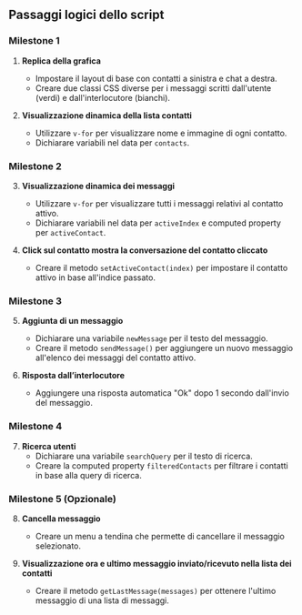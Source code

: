 ## Passaggi logici dello script

### Milestone 1
1. **Replica della grafica**
   - Impostare il layout di base con contatti a sinistra e chat a destra.
   - Creare due classi CSS diverse per i messaggi scritti dall'utente (verdi) e dall'interlocutore (bianchi).

2. **Visualizzazione dinamica della lista contatti**
   - Utilizzare `v-for` per visualizzare nome e immagine di ogni contatto.
   - Dichiarare variabili nel data per `contacts`.

### Milestone 2
3. **Visualizzazione dinamica dei messaggi**
   - Utilizzare `v-for` per visualizzare tutti i messaggi relativi al contatto attivo.
   - Dichiarare variabili nel data per `activeIndex` e computed property per `activeContact`.

4. **Click sul contatto mostra la conversazione del contatto cliccato**
   - Creare il metodo `setActiveContact(index)` per impostare il contatto attivo in base all'indice passato.

### Milestone 3
5. **Aggiunta di un messaggio**
   - Dichiarare una variabile `newMessage` per il testo del messaggio.
   - Creare il metodo `sendMessage()` per aggiungere un nuovo messaggio all'elenco dei messaggi del contatto attivo.

6. **Risposta dall’interlocutore**
   - Aggiungere una risposta automatica "Ok" dopo 1 secondo dall'invio del messaggio.

### Milestone 4
7. **Ricerca utenti**
   - Dichiarare una variabile `searchQuery` per il testo di ricerca.
   - Creare la computed property `filteredContacts` per filtrare i contatti in base alla query di ricerca.

### Milestone 5 (Opzionale)
8. **Cancella messaggio**
   - Creare un menu a tendina che permette di cancellare il messaggio selezionato.

9. **Visualizzazione ora e ultimo messaggio inviato/ricevuto nella lista dei contatti**
   - Creare il metodo `getLastMessage(messages)` per ottenere l'ultimo messaggio di una lista di messaggi.
